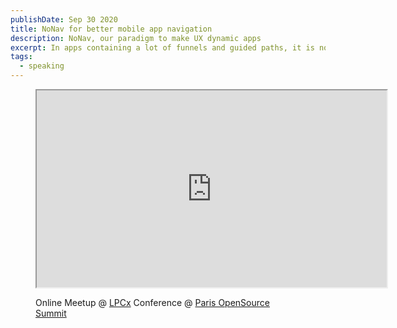 ```yaml
---
publishDate: Sep 30 2020
title: NoNav for better mobile app navigation
description: NoNav, our paradigm to make UX dynamic apps
excerpt: In apps containing a lot of funnels and guided paths, it is not very usefull to let the user look for its content. Instead, we can use the data and sensors state and the date time to automatically navigate inside the app.
tags:
  - speaking
---
```


<figure class="w-full" markdown>
  <div>
    <iframe class="w-full" width="560" height="315" src="https://www.youtube.com/embed/SQn_7BOXkXs" allowfullscreen></iframe>
  </div>
  <figcaption markdown>

Online Meetup @ [LPCx](https://www.meetup.com/FrenchProduit-Paris/)
Conference @ [Paris OpenSource Summit](https://2019.opensourcesummit.paris)

  </figcaption>
</figure>

